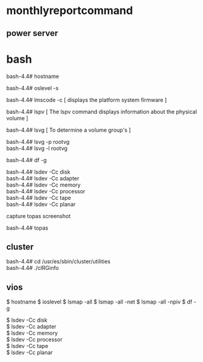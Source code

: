 # monthlyreportcommand
## power server
# bash
<p>bash-4.4# hostname </p>
<p>bash-4.4# oslevel -s </p>
<p>bash-4.4# lmscode -c [ displays the platform system firmware ] </p>
<p>bash-4.4# lspv [ The lspv command displays information about the physical volume ]</p>
<p>bash-4.4# lsvg [  To determine a volume group's ]</p>
     bash-4.4# lsvg -p rootvg <br>
     bash-4.4# lsvg -l rootvg<br>
<p>bash-4.4# df -g</p>
<p>
bash-4.4# lsdev -Cc disk<br>
bash-4.4# lsdev -Cc adapter<br>
bash-4.4# lsdev -Cc memory<br>
bash-4.4# lsdev -Cc processor<br>
bash-4.4# lsdev -Cc tape<br>
bash-4.4# lsdev -Cc planar<br>
</p>
capture topas screenshot
<p>bash-4.4# topas </P>

## cluster
bash-4.4# cd /usr/es/sbin/cluster/utilities<br>
bash-4.4# ./clRGinfo
## vios
$ hostname
$ ioslevel
$ lsmap -all
$ lsmap -all -net
$ lsmap -all -npiv
$  df -g
<p>
$ lsdev -Cc disk<br>
$ lsdev -Cc adapter<br>
$ lsdev -Cc memory<br>
$ lsdev -Cc processor<br>
$ lsdev -Cc tape<br>
$ lsdev -Cc planar<br>
</p>




